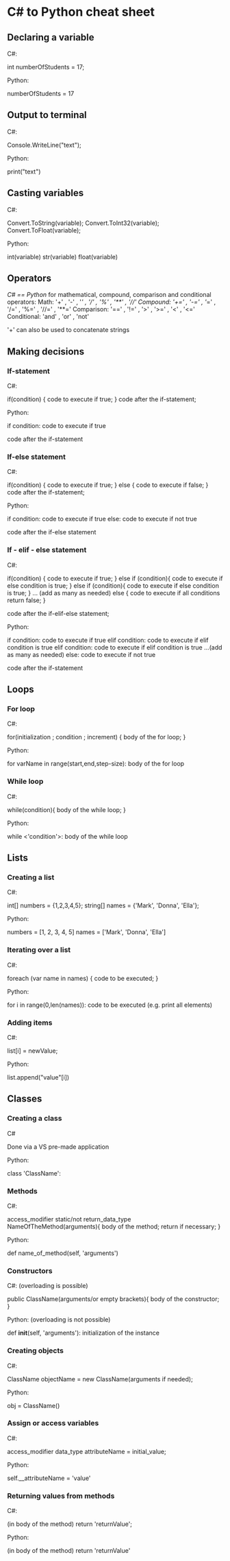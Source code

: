 # C# to Python cheat sheet

## Declaring a variable

C#:

int numberOfStudents = 17;

Python:

numberOfStudents = 17

## Output to terminal

C#:

Console.WriteLine("text");

Python:

print("text")

## Casting variables

C#:

Convert.ToString(variable);
Convert.ToInt32(variable);
Convert.ToFloat(variable);

Python:

int(variable)
str(variable)
float(variable)

## Operators

*C# == Python* for mathematical, compound, comparison and conditional operators:
Math: '+' , '-' , '*' , '/' , '%' , '**' , '//'
Compound: '+=' , '-=' , '*=' , '/=' , '%=' , '//=' , '**='
Comparison: '==' , '!=' , '>' , '>=' , '<' , '<='
Conditional: 'and' , 'or' , 'not'

'+' can also be used to concatenate strings

## Making decisions

### If-statement

C#:

if(condition) {
    code to execute if true;
}
code after the if-statement;

Python:

if condition:
    code to execute if true

code after the if-statement

### If-else statement

C#:

if(condition) {
    code to execute if true;
} else {
    code to execute if false;
}
code after the if-statement;

Python:

if condition:
    code to execute if true
else:
    code to execute if not true

code after the if-else statement

### If - elif - else statement

C#:

if(condition) {
    code to execute if true;
} else if (condition){
    code to execute if else condition is true;
} else if (condition){
    code to execute if else condition is true;
} ... (add as many as needed)
else {
    code to execute if all conditions return false;
}

code after the if-elif-else statement;

Python:

if condition:
    code to execute if true
elif condition:
    code to execute if elif condition is true
elif condition:
    code to execute if elif condition is true
...(add as many as needed)
else:
    code to execute if not true

code after the if-statement

## Loops

### For loop

C#:

for(initialization ; condition ; increment) {
    body of the for loop;
}

Python:

for varName in range(start,end,step-size):
    body of the for loop

### While loop

C#:

while(condition){
    body of the while loop;
}

Python:

while <'condition'>:
    body of the while loop

## Lists

### Creating a list

C#:

int[] numbers = {1,2,3,4,5};
string[] names = {'Mark', 'Donna', 'Ella'};

Python:

numbers = [1, 2, 3, 4, 5]
names = ['Mark', 'Donna', 'Ella']

### Iterating over a list

C#:

foreach (var name in names) {
    code to be executed;
}

Python:

for i in range(0,len(names)):
    code to be executed (e.g. print all elements)

### Adding items

C#:

list[i] = newValue;

Python:

list.append("value"[i])

## Classes

### Creating a class

C#

Done via a VS pre-made application

Python:

class 'ClassName':

### Methods

C#:

access_modifier static/not return_data_type NameOfTheMethod(arguments){
    body of the method;
    return if necessary;
}

Python:

def name_of_method(self, 'arguments')

### Constructors

C#: (overloading is possible)

public ClassName(arguments/or empty brackets){
    body of the constructor;
}

Python: (overloading is not possible)

def __init__(self, 'arguments'):
    initialization of the instance

### Creating objects

C#:

ClassName objectName = new ClassName(arguments if needed);

Python:

obj = ClassName()

### Assign or access variables

C#:

access_modifier data_type attributeName = initial_value;

Python:

self.__attributeName = 'value'

### Returning values from methods

C#:

(in body of the method)
return 'returnValue';

Python:

(in body of the method)
return 'returnValue'
